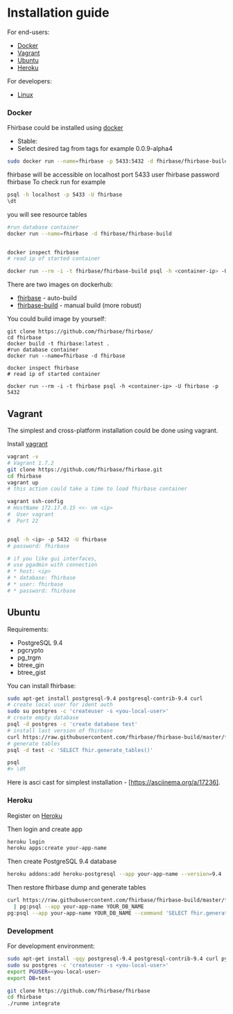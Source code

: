 # Installation guide

For end-users:

- [Docker](#docker)
- [Vagrant](#vagrant)
- [Ubuntu](#ubuntu)
- [Heroku](#heroku)

For developers:

- [Linux](#development)


### Docker

Fhirbase could be installed using [docker](https://www.docker.com/)

* Stable:
* Select desired tag from tags for example 0.0.9-alpha4

```bash
sudo docker run --name=fhirbase -p 5433:5432 -d fhirbase/fhirbase-build:0.0.9-alpha4
```
fhirbase will be accessible on localhost port 5433 user fhirbase password fhirbase
To check run for example
```bash
psql -h localhost -p 5433 -U fhirbase
\dt
```
you will see resource tables


```bash
#run database container
docker run --name=fhirbase -d fhirbase/fhirbase-build


docker inspect fhirbase
# read ip of started container

docker run --rm -i -t fhirbase/fhirbase-build psql -h <container-ip> -U fhirbase -p 5432
```

There are two images on dockerhub:
 * [fhirbase](https://registry.hub.docker.com/u/fhirbase/fhirbase) - auto-build
 * [fhirbase-build](https://registry.hub.docker.com/u/fhirbase/fhirbase-build) - manual build (more robust)

You could build image by yourself:

```
git clone https://github.com/fhirbase/fhirbase/
cd fhirbase
docker build -t fhirbase:latest .
#run database container
docker run --name=fhirbase -d fhirbase

docker inspect fhirbase
# read ip of started container

docker run --rm -i -t fhirbase psql -h <container-ip> -U fhirbase -p 5432
```

## Vagrant

The simplest and cross-platform installation could be done using vagrant.

Install [vagrant](http://www.vagrantup.com/downloads)

```bash
vagrant -v
# Vagrant 1.7.2
git clone https://github.com/fhirbase/fhirbase.git
cd fhirbase
vagrant up
# this action could take a time to load fhirbase container

vagrant ssh-config
# HostName 172.17.0.15 <<- vm <ip>
#  User vagrant
#  Port 22


psql -h <ip> -p 5432 -U fhirbase
# password: fhirbase

# if you like gui interfaces,
# use pgadmin with connection
# * host: <ip>
# * database: fhirbase
# * user: fhirbase
# * password: fhirbase
```

## Ubuntu

Requirements:
* PostgreSQL 9.4
* pgcrypto
* pg_trgm
* btree_gin
* btree_gist

You can install fhirbase:

```bash
sudo apt-get install postgresql-9.4 postgresql-contrib-9.4 curl
# create local user for ident auth
sudo su postgres -c 'createuser -s <you-local-user>'
# create empty database
psql -d postgres -c 'create database test'
# install last version of fhirbase
curl https://raw.githubusercontent.com/fhirbase/fhirbase-build/master/fhirbase.sql | psql -d test
# generate tables
psql -d test -c 'SELECT fhir.generate_tables()'

psql
#> \dt
```

Here is asci cast for simplest installation - [https://asciinema.org/a/17236].

### Heroku

Register on [Heroku][]

[Heroku]: https://heroku.com

Then login and create app

```sh
heroku login
heroku apps:create your-app-name
```

Then create PostgreSQL 9.4 database

```sh
heroku addons:add heroku-postgresql --app your-app-name --version=9.4
```

Then restore fhirbase dump and generate tables

```sh
curl https://raw.githubusercontent.com/fhirbase/fhirbase-build/master/fhirbase.sql \
  | pg:psql --app your-app-name YOUR_DB_NAME
pg:psql --app your-app-name YOUR_DB_NAME --command 'SELECT fhir.generate_tables()'
```

### Development

For development environment:

```bash
sudo apt-get install -qqy postgresql-9.4 postgresql-contrib-9.4 curl python
sudo su postgres -c 'createuser -s <you-local-user>'
export PGUSER=<you-local-user>
export DB=test

git clone https://github.com/fhirbase/fhirbase
cd fhirbase
./runme integrate
```
